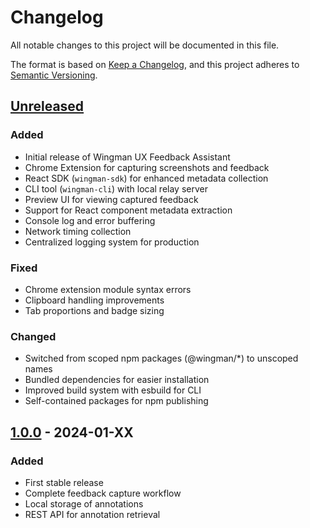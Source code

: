 # Changelog

All notable changes to this project will be documented in this file.

The format is based on [Keep a Changelog](https://keepachangelog.com/en/1.0.0/),
and this project adheres to [Semantic Versioning](https://semver.org/spec/v2.0.0.html).

## [Unreleased]

### Added
- Initial release of Wingman UX Feedback Assistant
- Chrome Extension for capturing screenshots and feedback
- React SDK (`wingman-sdk`) for enhanced metadata collection
- CLI tool (`wingman-cli`) with local relay server
- Preview UI for viewing captured feedback
- Support for React component metadata extraction
- Console log and error buffering
- Network timing collection
- Centralized logging system for production

### Fixed
- Chrome extension module syntax errors
- Clipboard handling improvements
- Tab proportions and badge sizing

### Changed
- Switched from scoped npm packages (@wingman/*) to unscoped names
- Bundled dependencies for easier installation
- Improved build system with esbuild for CLI
- Self-contained packages for npm publishing

## [1.0.0] - 2024-01-XX

### Added
- First stable release
- Complete feedback capture workflow
- Local storage of annotations
- REST API for annotation retrieval

[Unreleased]: https://github.com/wingman/wingman/compare/v1.0.0...HEAD
[1.0.0]: https://github.com/wingman/wingman/releases/tag/v1.0.0